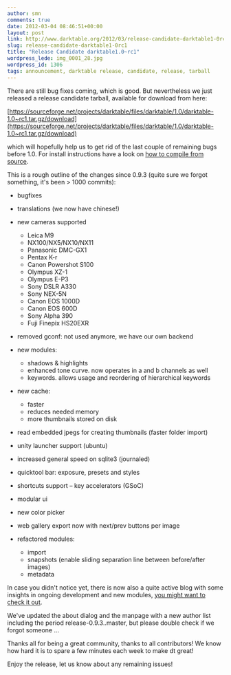 ```yaml
---
author: smn
comments: true
date: 2012-03-04 08:46:51+00:00
layout: post
link: http://www.darktable.org/2012/03/release-candidate-darktable1-0rc1/
slug: release-candidate-darktable1-0rc1
title: "Release Candidate darktable1.0~rc1"
wordpress_lede: img_0001_28.jpg
wordpress_id: 1306
tags: announcement, darktable release, candidate, release, tarball
---
```


There are still bug fixes coming, which is good. But nevertheless we just released a release candidate tarball, available for download from here:

[https://sourceforge.net/projects/darktable/files/darktable/1.0/darktable-1.0~rc1.tar.gz/download](https://sourceforge.net/projects/darktable/files/darktable/1.0/darktable-1.0~rc1.tar.gz/download)

which will hopefully help us to get rid of the last couple of remaining bugs before 1.0. For install instructions have a look on [how to compile from source]({filename}/pages/install.md#current-release-from-source).

This is a rough outline of the changes since 0.9.3 (quite sure we forgot something, it's been > 1000 commits):

* bugfixes
* translations (we now have chinese!)
* new cameras supported

    * Leica M9
    * NX100/NX5/NX10/NX11
    * Panasonic DMC-GX1
    * Pentax K-r
    * Canon Powershot S100
    * Olympus XZ-1
    * Olympus E-P3
    * Sony DSLR A330
    * Sony NEX-5N
    * Canon EOS 1000D
    * Canon EOS 600D
    * Sony Alpha 390
    * Fuji Finepix HS20EXR

* removed gconf: not used anymore, we have our own backend
* new modules:

    * shadows & highlights
    * enhanced tone curve. now operates in a and b channels as well
    * keywords. allows usage and reordering of hierarchical keywords

* new cache:

    * faster
    * reduces needed memory
    * more thumbnails stored on disk

* read embedded jpegs for creating thumbnails (faster folder import)
* unity launcher support (ubuntu)
* increased general speed on sqlite3 (journaled)
* quicktool bar: exposure, presets and styles
* shortcuts support&nbsp;– key accelerators (GSoC)
* modular ui
* new color picker
* web gallery export now with next/prev buttons per image
* refactored modules:

    * import
    * snapshots (enable sliding separation line between before/after images)
    * metadata

In case you didn't notice yet, there is now also a quite active blog with some insights in ongoing development and new modules, [you might want to check it out](/blog/).

We've updated the about dialog and the manpage with a new author list including the period release-0.9.3..master, but please double check if we forgot someone ...

Thanks all for being a great community, thanks to all contributors! We know how hard it is to spare a few minutes each week to make dt great!

Enjoy the release, let us know about any remaining issues!
